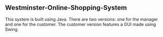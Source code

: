 ## Westminster-Online-Shopping-System

This system is built using Java. There are two versions: one for the manager and one for the customer. The customer version features a GUI made using Swing.
